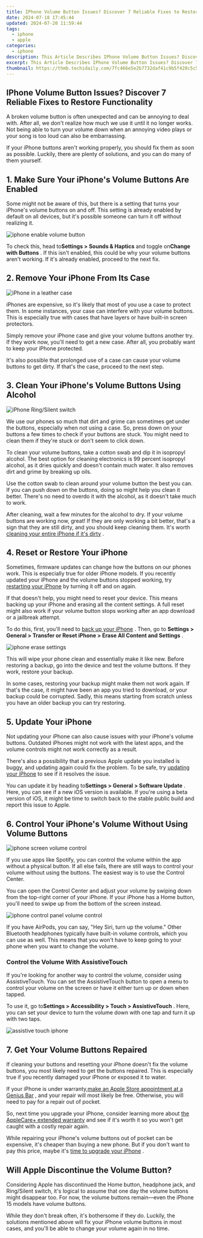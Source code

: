```yaml
---
title: IPhone Volume Button Issues? Discover 7 Reliable Fixes to Restore Functionality
date: 2024-07-18 17:45:44
updated: 2024-07-20 11:59:44
tags:
  - iphone
  - apple
categories:
  - iphone
description: This Article Describes IPhone Volume Button Issues? Discover 7 Reliable Fixes to Restore Functionality
excerpt: This Article Describes IPhone Volume Button Issues? Discover 7 Reliable Fixes to Restore Functionality
thumbnail: https://thmb.techidaily.com/7fc466e5e2b7732daf41c9b5f420c5c5add88815dae1954866b21ab967027c21.jpg
---
```


## IPhone Volume Button Issues? Discover 7 Reliable Fixes to Restore Functionality

 A broken volume button is often unexpected and can be annoying to deal with. After all, we don't realize how much we use it until it no longer works. Not being able to turn your volume down when an annoying video plays or your song is too loud can also be embarrassing.

 If your iPhone buttons aren't working properly, you should fix them as soon as possible. Luckily, there are plenty of solutions, and you can do many of them yourself.

## 1\. Make Sure Your iPhone's Volume Buttons Are Enabled

 Some might not be aware of this, but there is a setting that turns your iPhone's volume buttons on and off. This setting is already enabled by default on all devices, but it's possible someone can turn it off without realizing it.

![iphone enable volume button](https://static1.makeuseofimages.com/wordpress/wp-content/uploads/2021/12/iphone-enable-volume-button.jpg)

 To check this, head to**Settings > Sounds & Haptics** and toggle on**Change with Buttons** . If this isn't enabled, this could be why your volume buttons aren't working. If it's already enabled, proceed to the next fix.

## 2\. Remove Your iPhone From Its Case

![iPhone in a leather case](https://static1.makeuseofimages.com/wordpress/wp-content/uploads/2023/09/iphone-in-a-leather-case.jpg)

 iPhones are expensive, so it's likely that most of you use a case to protect them. In some instances, your case can interfere with your volume buttons. This is especially true with cases that have layers or have built-in screen protectors.

 Simply remove your iPhone case and give your volume buttons another try. If they work now, you'll need to get a new case. After all, you probably want to keep your iPhone protected.

 It's also possible that prolonged use of a case can cause your volume buttons to get dirty. If that's the case, proceed to the next step.

## 3\. Clean Your iPhone's Volume Buttons Using Alcohol

![iPhone Ring/Silent switch](https://static1.makeuseofimages.com/wordpress/wp-content/uploads/2023/04/mute-iphone-when-silent-switch-isn-t-working.jpg)

 We use our phones so much that dirt and grime can sometimes get under the buttons, especially when not using a case. So, press down on your buttons a few times to check if your buttons are stuck. You might need to clean them if they're stuck or don't seem to click down.

 To clean your volume buttons, take a cotton swab and dip it in isopropyl alcohol. The best option for cleaning electronics is 99 percent isopropyl alcohol, as it dries quickly and doesn't contain much water. It also removes dirt and grime by breaking up oils.

 Use the cotton swab to clean around your volume button the best you can. If you can push down on the buttons, doing so might help you clean it better. There's no need to overdo it with the alcohol, as it doesn't take much to work.

 After cleaning, wait a few minutes for the alcohol to dry. If your volume buttons are working now, great! If they are only working a bit better, that's a sign that they are still dirty, and you should keep cleaning them. It's worth [cleaning your entire iPhone if it's dirty](https://www.makeuseof.com/tag/clean-iphone-guide/) .

## 4\. Reset or Restore Your iPhone

 Sometimes, firmware updates can change how the buttons on our phones work. This is especially true for older iPhone models. If you recently updated your iPhone and the volume buttons stopped working, try [restarting your iPhone](https://www.makeuseof.com/how-to-restart-any-iphone-even-if-the-buttons-are-broken/) by turning it off and on again.

 If that doesn't help, you might need to reset your device. This means backing up your iPhone and erasing all the content settings. A full reset might also work if your volume button stops working after an app download or a jailbreak attempt.

 To do this, first, you'll need to [back up your iPhone](https://www.makeuseof.com/tag/how-to-backup-iphone-ipad/) . Then, go to **Settings > General > Transfer or Reset iPhone > Erase All Content and Settings** .

![iphone erase settings](https://static1.makeuseofimages.com/wordpress/wp-content/uploads/2021/12/iphone-erase-settings.jpg)

 This will wipe your phone clean and essentially make it like new. Before restoring a backup, go into the device and test the volume buttons. If they work, restore your backup.

 In some cases, restoring your backup might make them not work again. If that's the case, it might have been an app you tried to download, or your backup could be corrupted. Sadly, this means starting from scratch unless you have an older backup you can try restoring.

## 5\. Update Your iPhone

 Not updating your iPhone can also cause issues with your iPhone's volume buttons. Outdated iPhones might not work with the latest apps, and the volume controls might not work correctly as a result.

 There's also a possibility that a previous Apple update you installed is buggy, and updating again could fix the problem. To be safe, try [updating your iPhone](https://www.makeuseof.com/tag/update-iphone-ios-apps-data/) to see if it resolves the issue.

 You can update it by heading to**Settings > General > Software Update** . Here, you can see if a new iOS version is available. If you're using a beta version of iOS, it might be time to switch back to the stable public build and report this issue to Apple.

## 6\. Control Your iPhone's Volume Without Using Volume Buttons

![iphone screen volume control](https://static1.makeuseofimages.com/wordpress/wp-content/uploads/2021/12/iphone-screen-volume-control.jpg)

 If you use apps like Spotify, you can control the volume within the app without a physical button. If all else fails, there are still ways to control your volume without using the buttons. The easiest way is to use the Control Center.

 You can open the Control Center and adjust your volume by swiping down from the top-right corner of your iPhone. If your iPhone has a Home button, you'll need to swipe up from the bottom of the screen instead.

![iphone control panel volume control](https://static1.makeuseofimages.com/wordpress/wp-content/uploads/2021/12/iphone-control-panel-volume-control-1.jpg)

 If you have AirPods, you can say, "Hey Siri, turn up the volume." Other Bluetooth headphones typically have built-in volume controls, which you can use as well. This means that you won't have to keep going to your phone when you want to change the volume.

### Control the Volume With AssistiveTouch

 If you're looking for another way to control the volume, consider using AssistiveTouch. You can set the AssistiveTouch button to open a menu to control your volume on the screen or have it either turn up or down when tapped.

 To use it, go to**Settings > Accessibility > Touch > AssistiveTouch** . Here, you can set your device to turn the volume down with one tap and turn it up with two taps.

![assistive touch iphone](https://static1.makeuseofimages.com/wordpress/wp-content/uploads/2021/12/IMG_2959.jpg)

## 7\. Get Your Volume Buttons Repaired

 If cleaning your buttons and resetting your iPhone doesn't fix the volume buttons, you most likely need to get the buttons repaired. This is especially true if you recently damaged your iPhone or exposed it to water.

 If your iPhone is under warranty,[make an Apple Store appointment at a Genius Bar](https://www.makeuseof.com/apple-store-appointment-genius-bar/) , and your repair will most likely be free. Otherwise, you will need to pay for a repair out of pocket.

 So, next time you upgrade your iPhone, consider learning more about [the AppleCare+ extended warranty](http://www.makeuseof.com/tag/applecare-what-are-your-options-is-it-really-worth-it/) and see if it's worth it so you won't get caught with a costly repair again.

 While repairing your iPhone's volume buttons out of pocket can be expensive, it's cheaper than buying a new phone. But if you don't want to pay this price, maybe it's [time to upgrade your iPhone](https://www.makeuseof.com/7-signs-its-time-to-upgrade-your-iphone/) .

## Will Apple Discontinue the Volume Button?

 Considering Apple has discontinued the Home button, headphone jack, and Ring/Silent switch, it's logical to assume that one day the volume buttons might disappear too. For now, the volume buttons remain—even the iPhone 15 models have volume buttons.

 While they don't break often, it's bothersome if they do. Luckily, the solutions mentioned above will fix your iPhone volume buttons in most cases, and you'll be able to change your volume again in no time.

<ins class="adsbygoogle"
     style="display:block"
     data-ad-format="autorelaxed"
     data-ad-client="ca-pub-7571918770474297"
     data-ad-slot="1223367746"></ins>



<ins class="adsbygoogle"
     style="display:block"
     data-ad-client="ca-pub-7571918770474297"
     data-ad-slot="8358498916"
     data-ad-format="auto"
     data-full-width-responsive="true"></ins>
